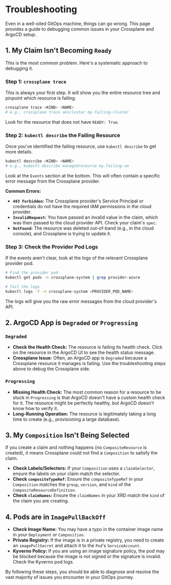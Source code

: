 # Troubleshooting

Even in a well-oiled GitOps machine, things can go wrong. This page provides a guide to debugging common issues in your Crossplane and ArgoCD setup.

## 1. My Claim Isn't Becoming `Ready`

This is the most common problem. Here's a systematic approach to debugging it.

### Step 1: `crossplane trace`

This is always your first step. It will show you the entire resource tree and pinpoint which resource is failing.

```bash
crossplane trace <KIND> <NAME>
# e.g., crossplane trace akscluster my-failing-cluster
```

Look for the resource that does not have `READY: True`.

### Step 2: `kubectl describe` the Failing Resource

Once you've identified the failing resource, use `kubectl describe` to get more details.

```bash
kubectl describe <KIND> <NAME>
# e.g., kubectl describe managedresource my-failing-vm
```

Look at the `Events` section at the bottom. This will often contain a specific error message from the Crossplane provider.

**Common Errors:**

-   **`403 Forbidden`:** The Crossplane provider's Service Principal or credentials do not have the required IAM permissions in the cloud provider.
-   **`InvalidRequest`:** You have passed an invalid value in the claim, which was then passed to the cloud provider API. Check your claim's `spec`.
-   **`NotFound`:** The resource was deleted out-of-band (e.g., in the cloud console), and Crossplane is trying to update it.

### Step 3: Check the Provider Pod Logs

If the events aren't clear, look at the logs of the relevant Crossplane provider pod.

```bash
# Find the provider pod
kubectl get pods -n crossplane-system | grep provider-azure

# Tail the logs
kubectl logs -f -n crossplane-system <PROVIDER_POD_NAME>
```

The logs will give you the raw error messages from the cloud provider's API.

## 2. ArgoCD App is `Degraded` or `Progressing`

### `Degraded`

-   **Check the Health Check:** The resource is failing its health check. Click on the resource in the ArgoCD UI to see the health status message.
-   **Crossplane Issue:** Often, an ArgoCD app is `Degraded` because a Crossplane resource it manages is failing. Use the troubleshooting steps above to debug the Crossplane side.

### `Progressing`

-   **Missing Health Check:** The most common reason for a resource to be stuck in `Progressing` is that ArgoCD doesn't have a custom health check for it. The resource might be perfectly healthy, but ArgoCD doesn't know how to verify it.
-   **Long-Running Operation:** The resource is legitimately taking a long time to create (e.g., provisioning a large database).

## 3. My `Composition` Isn't Being Selected

If you create a claim and nothing happens (no `CompositeResource` is created), it means Crossplane could not find a `Composition` to satisfy the claim.

-   **Check Labels/Selectors:** If your `Composition` uses a `claimSelector`, ensure the labels on your claim match the selector.
-   **Check `compositeTypeRef`:** Ensure the `compositeTypeRef` in your `Composition` matches the `group`, `version`, and `kind` of the `CompositeResourceDefinition`.
-   **Check `claimNames`:** Ensure the `claimNames` in your XRD match the `kind` of the claim you are creating.

## 4. Pods are in `ImagePullBackOff`

-   **Check Image Name:** You may have a typo in the container image name in your `Deployment` or `Composition`.
-   **Private Registry:** If the image is in a private registry, you need to create an `imagePullSecret` and attach it to the `Pod`'s `ServiceAccount`.
-   **Kyverno Policy:** If you are using an image signature policy, the pod may be blocked because the image is not signed or the signature is invalid. Check the Kyverno pod logs.

By following these steps, you should be able to diagnose and resolve the vast majority of issues you encounter in your GitOps journey.
